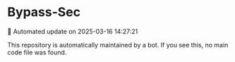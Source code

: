 
# Bypass-Sec

🚀 Automated update on 2025-03-16 14:27:21

This repository is automatically maintained by a bot. If you see this, no main code file was found.
